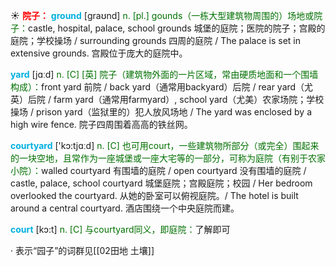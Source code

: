☀ <font color="red">**院子：**</font>
<font color="sky blue">**ground**</font> [ɡraʊnd] 
<font color="rgb(227, 108, 9)">n. [pl.] gounds（一栋大型建筑物周围的）场地或院子：</font>castle, hospital, palace, school grounds 城堡的庭院；医院的院子；宫殿的庭院；学校操场 / surrounding grounds 四周的庭院 / The palace is set in extensive grounds. 宫殿位于庞大的庭院中。

<font color="sky blue">**yard**</font> [jɑːd] 
<font color="rgb(227, 108, 9)">n. [C] [英] 院子（建筑物外面的一片区域，常由硬质地面和一个围墙构成）：</font>front yard 前院 / back yard（通常用backyard）后院 / rear yard（尤英）后院 / farm yard（通常用farmyard）, school yard（尤美）农家场院；学校操场 / prison yard（监狱里的）犯人放风场地 / The yard was enclosed by a high wire fence. 院子四周围着高高的铁丝网。

<font color="sky blue">**courtyard**</font> ['kɔ:tjɑːd] 
<font color="rgb(227, 108, 9)">n. [C] 也可用court，一些建筑物所部分（或完全）围起来的一块空地，且常作为一座城堡或一座大宅等的一部分，可称为庭院（有别于农家小院）：</font>walled courtyard 有围墙的庭院 / open courtyard 没有围墙的庭院 / castle, palace, school courtyard 城堡庭院；宫殿庭院；校园 / Her bedroom overlooked the courtyard. 从她的卧室可以俯视庭院。/ The hotel is built around a central courtyard. 酒店围绕一个中央庭院而建。

<font color="sky blue">**court**</font> [kɔ:t] 
<font color="rgb(227, 108, 9)">n. [C] 与courtyard同义，即庭院：</font>了解即可

· 表示“园子”的词群见[[02田地 土壤]]

